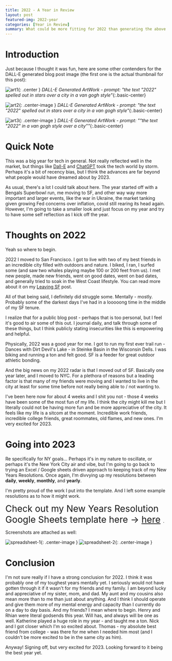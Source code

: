 ```yaml
---
title: 2022 - A Year in Review
layout: post
featured-img: 2022-year
categories: [Year in Review]
summary: What could be more fitting for 2022 than generating the above template with DALLE?
---
```



Introduction
============

Just because I thought it was fun, here are some other contenders for the DALL-E generated blog post image (the first one is the actual thumbnail for this post):

![art1](/images/ny-resolutions-2022/dalle-van-gogh-1.png){: .center }
*DALL-E Generated ArtWork - prompt: "the text "2022" spelled out in stars over a city in a van gogh style"*{:.basic-center}

![art2](/images/ny-resolutions-2022/dalle-van-gogh-2.png){: .center-image }
*DALL-E Generated ArtWork - prompt: "the text "2022" spelled out in stars over a city in a van gogh style"*{:.basic-center}

![art3](/images/ny-resolutions-2022/dalle-van-gogh-3.png){: .center-image }
*DALL-E Generated ArtWork - prompt: "“the text "2022" in a van gogh style over a city”"*{:.basic-center}


Quick Note
==========
This was a big year for tech in general. Not really reflected well in the market, but things like [Dall-E][dalle] and [ChatGPT][chatgpt] took the tech world by storm. Perhaps it's a bit of recency bias, but I think the advances are far beyond what people would have dreamed about by 2023.

As usual, there's a lot I could talk about here. The year started off with a Bengals Superbowl run, me moving to SF, and other way way more important and larger events, like the war in Ukraine, the market tanking given growing Fed concerns over inflation, covid still rearing its head again. However, I'm going to take a smaller look and just focus on my year and try to have some self reflection as I kick off the year. 

Thoughts on 2022
================
Yeah so where to begin. 

2022 I moved to San Francisco. I got to live with two of my best friends in an incredible city filled with outdoors and nature. I biked, I ran, I surfed some (and saw two whales playing maybe 100 or 200 feet from us). I met new people, made new friends, went on good dates, went on bad dates, and generally tried to soak in the West Coast lifestyle. You can read more about it on my [Leaving SF][leaving-sf ] post.

All of that being said, I definitely did struggle some. Mentally - mostly. Probably some of the darkest days I've had in a looooong time in the middle of my SF tenure.

<!-- I had some demons from really messed up past relationships that haunt me and still am doing my best to work through those. That coupled with some of my best friends progressing in their relationships was a lot to deal with. I think also living with a couple kind of exacerbated some of those mental stressors. And don't get me wrong! I could NOT be happier for my friends. Two of my best friends in the absolute world are dating sisters. One is engaged and one is well on the path to be engaged. That makes my heart sing - no doubt about it. And it also is a good example of healthy relationships and things that I am going to strive for in further relationships.  -->

I realize that for a public blog post - perhaps that is too personal, but I feel it's good to air some of this out. I journal daily, and talk through some of these things, but I think publicly stating insecurities like this is empowering and helpful.

Physically, 2022 was a good year for me. I got to run my first ever trail run - Dances with Dirt Devil's Lake - in Steinke Basin in the Wisconsin Dells. I was biking and running a ton and felt good. SF is a feeder for great outdoor athletic bonding.

And the big news on my 2022 radar is that I moved out of SF. Basically one year later, and I moved to NYC. For a plethora of reasons but a leading factor is that many of my friends were moving and I wanted to live in the city at least for some time before not really being able to / not wanting to. 

I've been here now for about 4 weeks and I shit you not - those 4 weeks have been some of the most fun of my life. I think the city might kill me but I literally could not be having more fun and be more appreciative of the city. It feels like my life is a sitcom at the moment. Incredible work friends, incredible college friends, great roommates, old flames, and new ones. I'm very excited for 2023. 

Going into 2023
===============
Re specifically for NY goals... Perhaps it's in my nature to oscillate, or perhaps it's the New York City air and vibe, but I'm going to go back to trying an Excel / Google sheets driven approach to keeping track of my New Years Resolutions. Once again, I'm divvying up my resolutions between **daily**, **weekly**, **monthly**, and **yearly**.

I'm pretty proud of the work I put into the template. And I left some example resolutions as to how it might work. 

<span style="font-size:2em">Check out my New Years Resolution Google Sheets template here &rarr; [here][nye-resolution-template] </span>.

Screenshots are attached as well:

![spreadsheet-1](/images/ny-resolutions-2022/spreadsheet-template-1.png){: .center-image }
![spreadsheet-2](/images/ny-resolutions-2022/spreadsheet-template-2.png){: .center-image }


Conclusion
==========
I'm not sure really if I have a strong conclusion for 2022. I think it was probably one of my toughest years mentally yet. I seriously would not have gotten through it if it wasn't for my friends and my family. I am beyond lucky and appreciative of my sister, mom, and dad. My aunt and my cousins also mean more than to me than just about anything. And I think I should operate and give them more of my mental energy and capacity than I currently do on a day to day basis. And my friends? I mean where to begin. Henry and Rhian were literal godsends this year. Will has, and always will be one as well. Katherine played a huge role in my year - and taught me a ton. Nick and I got closer which I'm so excited about. Thomas - my absolute best friend from college - was there for me when I needed him most (and I couldn't be more excited to be in the same city as him). 

Anyway! Signing off, but very excited for 2023. Looking forward to it being the best year yet. 

[comment]: <> (Bibliography)
[dalle]: https://openai.com/dall-e-2/
[chatgpt]: https://openai.com/blog/chatgpt/
[leaving-sf]: https://johnlarkin1.github.io/2022/end-of-sf/
[nye-resolution-template]: https://docs.google.com/spreadsheets/d/1dK8Nvhdq3rYAd5t0jyljr2zQ9g3gX_N1C9Y0TjrMxio/edit?usp=sharing